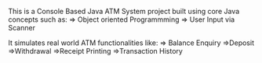 This is a Console Based Java ATM System project built using core Java concepts such as:
=> Object oriented Programmming
=> User Input via Scanner

It simulates real world ATM functionalities like:
=> Balance Enquiry
=>Deposit
=>Withdrawal
=>Receipt Printing
=>Transaction History
